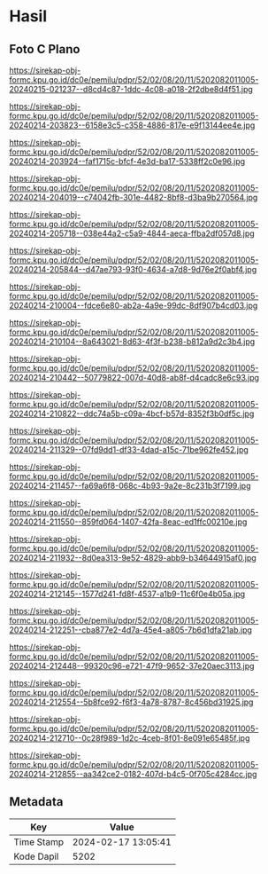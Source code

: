 # Hasil

## Foto C Plano

https://sirekap-obj-formc.kpu.go.id/dc0e/pemilu/pdpr/52/02/08/20/11/5202082011005-20240215-021237--d8cd4c87-1ddc-4c08-a018-2f2dbe8d4f51.jpg

https://sirekap-obj-formc.kpu.go.id/dc0e/pemilu/pdpr/52/02/08/20/11/5202082011005-20240214-203823--6158e3c5-c358-4886-817e-e9f13144ee4e.jpg

https://sirekap-obj-formc.kpu.go.id/dc0e/pemilu/pdpr/52/02/08/20/11/5202082011005-20240214-203924--faf1715c-bfcf-4e3d-ba17-5338ff2c0e96.jpg

https://sirekap-obj-formc.kpu.go.id/dc0e/pemilu/pdpr/52/02/08/20/11/5202082011005-20240214-204019--c74042fb-301e-4482-8bf8-d3ba9b270564.jpg

https://sirekap-obj-formc.kpu.go.id/dc0e/pemilu/pdpr/52/02/08/20/11/5202082011005-20240214-205718--038e44a2-c5a9-4844-aeca-ffba2df057d8.jpg

https://sirekap-obj-formc.kpu.go.id/dc0e/pemilu/pdpr/52/02/08/20/11/5202082011005-20240214-205844--d47ae793-93f0-4634-a7d8-9d76e2f0abf4.jpg

https://sirekap-obj-formc.kpu.go.id/dc0e/pemilu/pdpr/52/02/08/20/11/5202082011005-20240214-210004--fdce6e80-ab2a-4a9e-99dc-8df907b4cd03.jpg

https://sirekap-obj-formc.kpu.go.id/dc0e/pemilu/pdpr/52/02/08/20/11/5202082011005-20240214-210104--8a643021-8d63-4f3f-b238-b812a9d2c3b4.jpg

https://sirekap-obj-formc.kpu.go.id/dc0e/pemilu/pdpr/52/02/08/20/11/5202082011005-20240214-210442--50779822-007d-40d8-ab8f-d4cadc8e6c93.jpg

https://sirekap-obj-formc.kpu.go.id/dc0e/pemilu/pdpr/52/02/08/20/11/5202082011005-20240214-210822--ddc74a5b-c09a-4bcf-b57d-8352f3b0df5c.jpg

https://sirekap-obj-formc.kpu.go.id/dc0e/pemilu/pdpr/52/02/08/20/11/5202082011005-20240214-211329--07fd9dd1-df33-4dad-a15c-71be962fe452.jpg

https://sirekap-obj-formc.kpu.go.id/dc0e/pemilu/pdpr/52/02/08/20/11/5202082011005-20240214-211457--fa69a6f8-068c-4b93-9a2e-8c231b3f7199.jpg

https://sirekap-obj-formc.kpu.go.id/dc0e/pemilu/pdpr/52/02/08/20/11/5202082011005-20240214-211550--859fd064-1407-42fa-8eac-ed1ffc00210e.jpg

https://sirekap-obj-formc.kpu.go.id/dc0e/pemilu/pdpr/52/02/08/20/11/5202082011005-20240214-211932--8d0ea313-9e52-4829-abb9-b34644915af0.jpg

https://sirekap-obj-formc.kpu.go.id/dc0e/pemilu/pdpr/52/02/08/20/11/5202082011005-20240214-212145--1577d241-fd8f-4537-a1b9-11c6f0e4b05a.jpg

https://sirekap-obj-formc.kpu.go.id/dc0e/pemilu/pdpr/52/02/08/20/11/5202082011005-20240214-212251--cba877e2-4d7a-45e4-a805-7b6d1dfa21ab.jpg

https://sirekap-obj-formc.kpu.go.id/dc0e/pemilu/pdpr/52/02/08/20/11/5202082011005-20240214-212448--99320c96-e721-47f9-9652-37e20aec3113.jpg

https://sirekap-obj-formc.kpu.go.id/dc0e/pemilu/pdpr/52/02/08/20/11/5202082011005-20240214-212554--5b8fce92-f6f3-4a78-8787-8c456bd31925.jpg

https://sirekap-obj-formc.kpu.go.id/dc0e/pemilu/pdpr/52/02/08/20/11/5202082011005-20240214-212710--0c28f989-1d2c-4ceb-8f01-8e091e65485f.jpg

https://sirekap-obj-formc.kpu.go.id/dc0e/pemilu/pdpr/52/02/08/20/11/5202082011005-20240214-212855--aa342ce2-0182-407d-b4c5-0f705c4284cc.jpg


## Metadata

| Key        | Value               |
| ---------- | ------------------- |
| Time Stamp | 2024-02-17 13:05:41 |
| Kode Dapil | 5202                |



